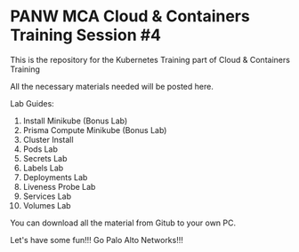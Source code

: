 # PANW MCA Cloud & Containers Training Session #4

This is the repository for the Kubernetes Training part of Cloud & Containers Training

All the necessary materials needed will be posted here.

Lab Guides:

1. Install Minikube (Bonus Lab)
2. Prisma Compute Minikube (Bonus Lab)
3. Cluster Install
4. Pods Lab
5. Secrets Lab
6. Labels Lab
7. Deployments Lab
8. Liveness Probe Lab
9. Services Lab
10. Volumes Lab


You can download all the material from Gitub to your own PC.

Let's have some fun!!! Go Palo Alto Networks!!!
